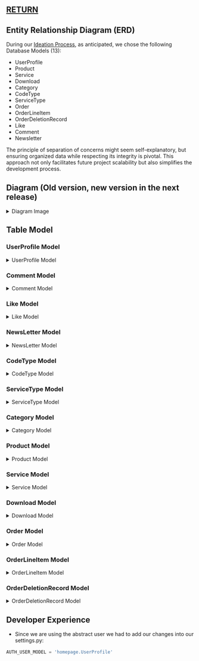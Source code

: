## [RETURN](https://github.com/plexoio/py/blob/main/documentation/design/overview.md)

## Entity Relationship Diagram (ERD)

During our [Ideation Process](../design-thinking/ideate/ideate.md/?h=database#database), as anticipated, we chose the following Database Models (13):

- UserProfile
- Product
- Service
- Download
- Category
- CodeType
- ServiceType
- Order
- OrderLineItem
- OrderDeletionRecord
- Like
- Comment
- Newsletter

The principle of separation of concerns might seem self-explanatory, but ensuring organized data while respecting its integrity is pivotal. This approach not only facilitates future project scalability but also simplifies the development process.

## Diagram (Old version, new version in the next release)

<details>
<summary>Diagram Image</summary>

- [Live Version](https://www.edrawmax.com/online/share.html?code=de920716472111ee8de00a951ba8b83d)

![Plexosoft ERD image](../../assets/img/plexosoft-erd.jpg)

</details>

## Table Model
### UserProfile Model

<details>
<summary>UserProfile Model</summary>

| Attribute         | Type             | Unique  | Relationship  | Model Linked To                            |
|-------------------|------------------|---------|---------------|-------------------------------------------|
| email              | IntegerField     | Yes       | -             | -                                         |
| role              | IntegerField     | -       | -             | -                                         |
| type              | IntegerField     | -       | -             | -                                         |
| status            | IntegerField     | -       | -             | -                                         |

</details>

### Comment Model

<details>
<summary>Comment Model</summary>

| Attribute     | Type              | Unique  | Relationship  | Model Linked To                 |
|---------------|-------------------|---------|---------------|--------------------------------|
| writer        | **ForeignKey**    | -       | Many to one   | UserProfile Model               |
| comment       | TextField(256)    | Yes     | -             | -                              |
| product       | **ForeignKey**    | -       | Many to one   | Product Model                  |
| service       | **ForeignKey**    | -       | Many to one   | Service Model                  |
| status            | IntegerField     | -       | -             | -                                         |
| instance            | IntegerField     | -       | -             | -                                         |
| created_on    | DateTimeField         | -       | -             | -                              |

</details>

### Like Model

<details>
<summary>Like Model</summary>

| Attribute     | Type              | Unique  | Relationship  | Model Linked To                 |
|---------------|-------------------|---------|---------------|--------------------------------|
| liker         | **ForeignKey**    | -       | Many to one   | UserProfile Model               |
| product       | **ForeignKey**    | -       | Many to one   | Product Model                  |
| service       | **ForeignKey**    | -       | Many to one   | Service Model                  |
| status            | IntegerField     | -       | -             | -                                         |
| instance            | IntegerField     | -       | -             | -                                         |
| created_on    | DateTimeField         | -       | -             | -                              |

</details>

### NewsLetter Model

<details>
<summary>NewsLetter Model</summary>

| Attribute     | Type              | Unique  | Relationship  | Model Linked To                 |
|---------------|-------------------|---------|---------------|--------------------------------|
| email         | EmailField        | Yes     | -             | -                              |
| excerpt       | CharField(128)    | -       | -             | -                              |
| created_on    | DateTimeField         | -       | -             | -                              |

</details>

### CodeType Model

<details>
<summary>CodeType Model</summary>

| Attribute      | Type            | Unique | Relationship | Model Linked To |
|----------------|-----------------|--------|--------------|-----------------|
| code           | CharField(64)   | Yes    | -            | -               |

</details>

### ServiceType Model

<details>
<summary>ServiceType Model</summary>

| Attribute      | Type            | Unique | Relationship | Model Linked To |
|----------------|-----------------|--------|--------------|-----------------|
| service        | CharField(64)   | Yes    | -            | -               |

</details>

### Category Model

<details>
<summary>Category Model</summary>

| Attribute      | Type            | Unique | Relationship | Model Linked To |
|----------------|-----------------|--------|--------------|-----------------|
| category_name  | CharField(64)   | Yes    | -            | -               |
| alt_name       | CharField(64)   | Yes    | -            | -               |

</details>

### Product Model

<details>
<summary>Product Model</summary>

| Attribute       | Type                   | Unique  | Relationship      | Model Linked To                          |
|-----------------|------------------------|---------|-------------------|------------------------------------------|
| title           | CharField(64)          | Yes     | -                 | -                                        |
| sku             | CharField(64)          | Yes     | -                 | -                                        |
| price           | DecimalField(6)           | -       | -                 | -                                        |
| description     | TextField(528)         | -       | -                 | -                                        |
| status          | IntegerField           | -       | -                 | -                                        |
| category        | **ForeignKey**         | -       | Many to one       | Category Model                           |
| excerpt         | CharField(264)         | -       | -                 | -                                        |
| type            | IntegerField           | -       | -                 | -                                        |
| instance        | IntegerField           | -       | -                 | -                                        |
| code            | **ManyToManyField**    | -       | Many to many      | CodeType                                 |
| service         | **ManyToManyField**    | -       | Many to many      | ServiceType                                 |
| preview         | URLField(1024)         | Yes       | -                 | -                                        |
| docs            | URLField(1024)         | Yes       | -                 | -                                        |
| slug            | SlugField(200)         | Yes     | -                 | -                                        |
| image           | ImageField             | -       | -                 | -                                        |
| image_url       | URLField(1024)         | -       | -                 | -                                        |
| author          | **ForeignKey**         | -       | Many to one       | UserProfile Model                        |
| created_on      | DateTimeField          | -       | -                 | -                                        |
| likes           | **ManyToManyField**    | -       | Many to many      | Like Model                               |
| comments        | **ManyToManyField**    | -       | Many to many      | Comment Model                            |
| orders    | **ManyToManyField**    | -       | Many to many      | Order Model |
| download_url    | **ManyToManyField**    | -       | Many to many      | Download Model                           |

</details>

### Service Model

<details>
<summary>Service Model</summary>

| Attribute       | Type                   | Unique  | Relationship      | Model Linked To                          |
|-----------------|------------------------|---------|-------------------|------------------------------------------|
| (Same fields as the Product Model, subject to scalability in the future)        |         |                   |                                          |

</details>

### Download Model

<details>
<summary>Download Model</summary>


| Attribute      | Type            | Unique | Relationship | Model Linked To             |
|----------------|-----------------|--------|--------------|-----------------------------|
| file_name        | CharField(64)  | Yes      | Many to one  | Product Model               |
| product        | **ForeignKey**  | -      | Many to one  | Product Model               |
| service        | **ForeignKey**  | -      | Many to one  | Service Model               |
| file       | FileField  | -      | -            | -                           |
| status         | IntegerField    | -      | -            | -                           |
| token         | UUIDField    | Yes      | -            | -                           |
| download_token      | CharField(12)    | Yes      | -            | -                           |
| created_on         | DateTimeField    | -      | -            | -                           |

</details>

### Order Model

<details>
<summary>Order Model</summary>

| Attribute      | Type            | Unique | Relationship | Model Linked To             |
|----------------|-----------------|--------|--------------|-----------------------------|
| status         | IntegerField    | -      | -            | -                           |
| order_number     | CharField(32)    | -      | -            | -                           |
| buyer_profile  | **ForeignKey**  | -      | Many to one  | UserProfile Model           |
| full_name         | CharField(50)    | -      | -            | -                           |
| email         | EmailField(254)    | -      | -            | -                           |
| phone_number      | CharField(20)    | -      | -            | -                           |
| country      | CountryField    | -      | -            | -                           |
| date      | DateTimeField    | -      | -            | -                           |
| order_total      | DecimalField(10)    | -      | -            | -                           |
| grand_total      | DecimalField(10)    | -      | -            | -                           |
| stripe_pid      | CharField(254)    | -      | -            | -                           |
| gateway        | IntegerField    | -      | -            | -                           |

</details>

### OrderLineItem Model

<details>
<summary>OrderLineItem Model</summary>

| Attribute      | Type            | Unique | Relationship | Model Linked To             |
|----------------|-----------------|--------|--------------|-----------------------------|
| order         | **ForeignKey**    | -      | Many to one       | Order Model                           |
| product       | **ForeignKey**    | -       | Many to one   | Product Model                  |
| service       | **ForeignKey**    | -       | Many to one   | Service Model                  |
| quantity       | IntegerField    | -       | -   | -                  |
| lineitem_total       | DecimalField(6)    | -       | -   | -                  |

</details>

### OrderDeletionRecord Model

<details>
<summary>OrderDeletionRecord Model</summary>

| Attribute      | Type            | Unique | Relationship | Model Linked To             |
|----------------|-----------------|--------|--------------|-----------------------------|
| timestamp         | DateTimeField    | -      | -            | -                           |
| initiated_by         | **ForeignKey**    | -      | Many to one      |  UserProfile Model     |

</details>

## Developer Experience

- Since we are using the abstract user we had to add our changes into our settings.py:

```py
AUTH_USER_MODEL = 'homepage.UserProfile'
```
